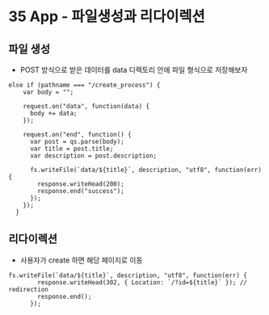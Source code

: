 # 35 App - 파일생성과 리다이렉션

## 파일 생성

- POST 방식으로 받은 데이터를 data 디렉토리 안에 파일 형식으로 저장해보자

```
else if (pathname === "/create_process") {
    var body = "";

    request.on("data", function(data) {
      body += data;
    });

    request.on("end", function() {
      var post = qs.parse(body);
      var title = post.title;
      var description = post.description;

      fs.writeFile(`data/${title}`, description, "utf8", function(err) {
        response.writeHead(200);
        response.end("success");
      });
    });
  }
```

## 리다이렉션

- 사용자가 create 하면 해당 페이지로 이동

```
fs.writeFile(`data/${title}`, description, "utf8", function(err) {
        response.writeHead(302, { Location: `/?id=${title}` }); // redirection
        response.end();
      });
```

